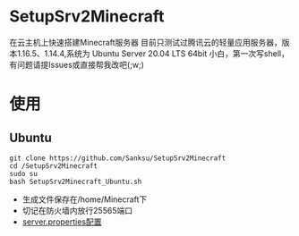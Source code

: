 # SetupSrv2Minecraft
在云主机上快速搭建Minecraft服务器
目前只测试过腾讯云的轻量应用服务器，版本1.16.5、1.14.4,系统为	Ubuntu Server 20.04 LTS 64bit
小白，第一次写shell，有问题请提Issues或直接帮我改吧(;w;)

# 使用
## Ubuntu
```
git clone https://github.com/Sanksu/SetupSrv2Minecraft
cd /SetupSrv2Minecraft
sudo su
bash SetupSrv2Minecraft_Ubuntu.sh
```
- 生成文件保存在/home/Minecraft下
- 切记在防火墙内放行25565端口
- [server.properties配置](https://minecraft-zh.gamepedia.com/Server.properties)

